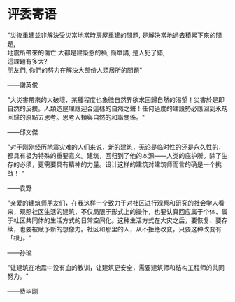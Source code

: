 # 评委寄语


"災後重建並非解決受災當地當時房屋重建的問題, 是解決當地過去積累下來的問題,   
地震所帶來的傷亡,大都是建築惹的禍, 簡單講, 是人犯了錯,   
這課題有多大?  
朋友們,  你們的努力在解決大部份人類居所的問題"   

——謝英俊  



"大災害帶來的大破壞，某種程度也象徵自然界欲求回歸自然的渴望！災害於是即自然的反撲。人類造屋理應迎合這樣的自然之聲！任何過度的建設勢必應回到永刼回歸的原點去思考。思考人類與自然的和諧關係。"  

——邱文傑  


"对于刚刚经历地震灾难的人们来说，新的建筑，无论是临时性的还是永久性的，都具有极为特殊的重要意义。建筑，回归到了他的本源——人类的庇护所。除了生存的必须，更需要具有精神的力量。设计这样的建筑对建筑师而言的确是一个挑战！ "  

 ——袁野  
 

"亲爱的建筑师朋友们，在我这样一个致力于对社区进行观察和研究的社会学人看来，观照社区生活的建筑，不仅局限于形式上的操作，也要认真回应属于个体、属于社区共同体的生活方式的日常空间化。这种生活方式在大灾之后，要恢复、要存续，也要被赋予新的想像力。社区和那里的人，从不拒绝改变，只要这种改变有「根」。"    

——孙瑜


"让建筑在地震中没有血的教训，让建筑更安全，需要建筑师和结构工程师的共同努力。"    

——费毕刚


